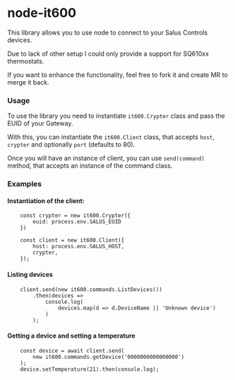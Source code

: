 # node-it600
This library allows you to use node to connect to your Salus Controls devices.

Due to lack of other setup I could only provide a support for SQ610xx thermostats.

If you want to enhance the functionality, feel free to fork it and create MR to merge it back.

### Usage

To use the library you need to instantiate `it600.Crypter` class and pass the EUID of your Gateway.

With this, you can instantiate the `it600.Client` class, that accepts `host`, `crypter` and optionally `port` (defaults to 80).

Once you will have an instance of client, you can use `send(command)` method, that accepts an instance of the command class.

### Examples

#### Instantiation of the client:

```
    const crypter = new it600.Crypter({
        euid: process.env.SALUS_EUID
    })

    const client = new it600.Client({
        host: process.env.SALUS_HOST,
        crypter,
    });
```
#### Listing devices

```
    client.send(new it600.commands.ListDevices())
        .then(devices => 
            console.log(
                devices.map(d => d.DeviceName || 'Unknown device')
            )
        );

```
#### Getting a device and setting a temperature
```
    const device = await client.send(
        new it600.commands.getDevice('0000000000000000')
    );
    device.setTemperature(21).then(console.log);

```